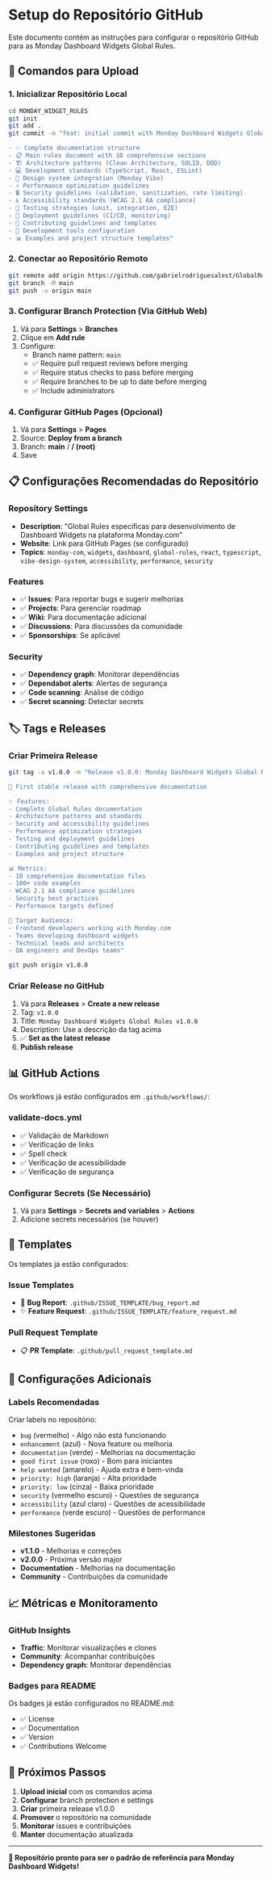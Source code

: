 # Setup do Repositório GitHub

Este documento contém as instruções para configurar o repositório GitHub para as Monday Dashboard Widgets Global Rules.

## 🚀 Comandos para Upload

### 1. Inicializar Repositório Local
```bash
cd MONDAY_WIDGET_RULES
git init
git add .
git commit -m "feat: initial commit with Monday Dashboard Widgets Global Rules v1.0.0

- ✨ Complete documentation structure
- 📋 Main rules document with 10 comprehensive sections
- 🏗️ Architecture patterns (Clean Architecture, SOLID, DDD)
- 💻 Development standards (TypeScript, React, ESLint)
- 🎨 Design system integration (Monday Vibe)
- ⚡ Performance optimization guidelines
- 🔒 Security guidelines (validation, sanitization, rate limiting)
- ♿ Accessibility standards (WCAG 2.1 AA compliance)
- 🧪 Testing strategies (unit, integration, E2E)
- 🚀 Deployment guidelines (CI/CD, monitoring)
- 📝 Contributing guidelines and templates
- 🔧 Development tools configuration
- 📊 Examples and project structure templates"
```

### 2. Conectar ao Repositório Remoto
```bash
git remote add origin https://github.com/gabrielrodriguesalest/GlobalRulesWidgetMonday.git
git branch -M main
git push -u origin main
```

### 3. Configurar Branch Protection (Via GitHub Web)
1. Vá para **Settings** > **Branches**
2. Clique em **Add rule**
3. Configure:
   - Branch name pattern: `main`
   - ✅ Require pull request reviews before merging
   - ✅ Require status checks to pass before merging
   - ✅ Require branches to be up to date before merging
   - ✅ Include administrators

### 4. Configurar GitHub Pages (Opcional)
1. Vá para **Settings** > **Pages**
2. Source: **Deploy from a branch**
3. Branch: **main** / **/ (root)**
4. Save

## 📋 Configurações Recomendadas do Repositório

### Repository Settings
- **Description**: "Global Rules específicas para desenvolvimento de Dashboard Widgets na plataforma Monday.com"
- **Website**: Link para GitHub Pages (se configurado)
- **Topics**: `monday-com`, `widgets`, `dashboard`, `global-rules`, `react`, `typescript`, `vibe-design-system`, `accessibility`, `performance`, `security`

### Features
- ✅ **Issues**: Para reportar bugs e sugerir melhorias
- ✅ **Projects**: Para gerenciar roadmap
- ✅ **Wiki**: Para documentação adicional
- ✅ **Discussions**: Para discussões da comunidade
- ✅ **Sponsorships**: Se aplicável

### Security
- ✅ **Dependency graph**: Monitorar dependências
- ✅ **Dependabot alerts**: Alertas de segurança
- ✅ **Code scanning**: Análise de código
- ✅ **Secret scanning**: Detectar secrets

## 🏷️ Tags e Releases

### Criar Primeira Release
```bash
git tag -a v1.0.0 -m "Release v1.0.0: Monday Dashboard Widgets Global Rules

🎉 First stable release with comprehensive documentation

✨ Features:
- Complete Global Rules documentation
- Architecture patterns and standards
- Security and accessibility guidelines
- Performance optimization strategies
- Testing and deployment guidelines
- Contributing guidelines and templates
- Examples and project structure

📊 Metrics:
- 10 comprehensive documentation files
- 100+ code examples
- WCAG 2.1 AA compliance guidelines
- Security best practices
- Performance targets defined

🎯 Target Audience:
- Frontend developers working with Monday.com
- Teams developing dashboard widgets
- Technical leads and architects
- QA engineers and DevOps teams"

git push origin v1.0.0
```

### Criar Release no GitHub
1. Vá para **Releases** > **Create a new release**
2. Tag: `v1.0.0`
3. Title: `Monday Dashboard Widgets Global Rules v1.0.0`
4. Description: Use a descrição da tag acima
5. ✅ **Set as the latest release**
6. **Publish release**

## 📊 GitHub Actions

Os workflows já estão configurados em `.github/workflows/`:

### validate-docs.yml
- ✅ Validação de Markdown
- ✅ Verificação de links
- ✅ Spell check
- ✅ Verificação de acessibilidade
- ✅ Verificação de segurança

### Configurar Secrets (Se Necessário)
1. Vá para **Settings** > **Secrets and variables** > **Actions**
2. Adicione secrets necessários (se houver)

## 📝 Templates

Os templates já estão configurados:

### Issue Templates
- 🐛 **Bug Report**: `.github/ISSUE_TEMPLATE/bug_report.md`
- ✨ **Feature Request**: `.github/ISSUE_TEMPLATE/feature_request.md`

### Pull Request Template
- 📋 **PR Template**: `.github/pull_request_template.md`

## 🔧 Configurações Adicionais

### Labels Recomendadas
Criar labels no repositório:
- `bug` (vermelho) - Algo não está funcionando
- `enhancement` (azul) - Nova feature ou melhoria
- `documentation` (verde) - Melhorias na documentação
- `good first issue` (roxo) - Bom para iniciantes
- `help wanted` (amarelo) - Ajuda extra é bem-vinda
- `priority: high` (laranja) - Alta prioridade
- `priority: low` (cinza) - Baixa prioridade
- `security` (vermelho escuro) - Questões de segurança
- `accessibility` (azul claro) - Questões de acessibilidade
- `performance` (verde escuro) - Questões de performance

### Milestones Sugeridas
- **v1.1.0** - Melhorias e correções
- **v2.0.0** - Próxima versão major
- **Documentation** - Melhorias na documentação
- **Community** - Contribuições da comunidade

## 📈 Métricas e Monitoramento

### GitHub Insights
- **Traffic**: Monitorar visualizações e clones
- **Community**: Acompanhar contribuições
- **Dependency graph**: Monitorar dependências

### Badges para README
Os badges já estão configurados no README.md:
- ✅ License
- ✅ Documentation
- ✅ Version
- ✅ Contributions Welcome

## 🎯 Próximos Passos

1. **Upload inicial** com os comandos acima
2. **Configurar** branch protection e settings
3. **Criar** primeira release v1.0.0
4. **Promover** o repositório na comunidade
5. **Monitorar** issues e contribuições
6. **Manter** documentação atualizada

---

**🚀 Repositório pronto para ser o padrão de referência para Monday Dashboard Widgets!**
